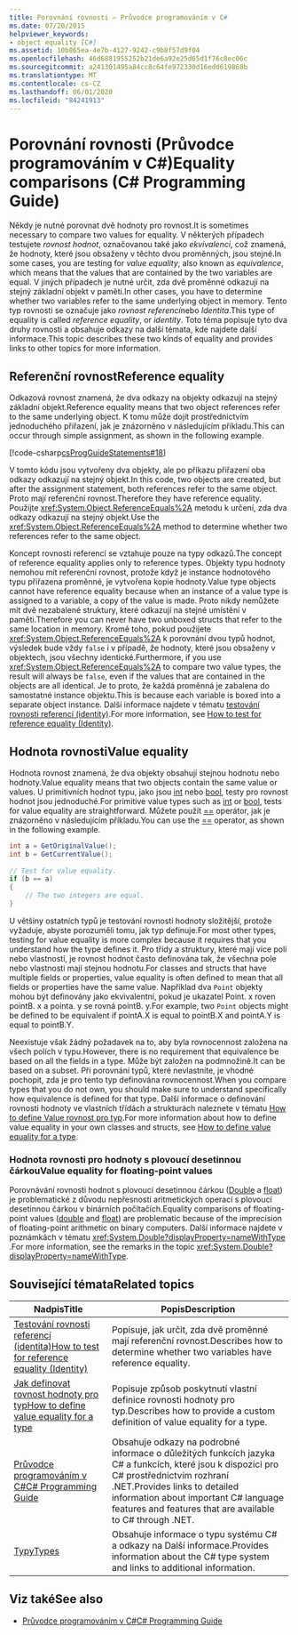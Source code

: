 ```yaml
---
title: Porovnání rovnosti – Průvodce programováním v C#
ms.date: 07/20/2015
helpviewer_keywords:
- object equality [C#]
ms.assetid: 10b865ea-4e7b-4127-9242-c9b8f57d9f04
ms.openlocfilehash: 46d6881955252b21de6a92e25d65d1f76c8ec06c
ms.sourcegitcommit: a241301495a84cc8c64fe972330d16edd619868b
ms.translationtype: MT
ms.contentlocale: cs-CZ
ms.lasthandoff: 06/01/2020
ms.locfileid: "84241913"
---
```

# <a name="equality-comparisons-c-programming-guide"></a><span data-ttu-id="73619-102">Porovnání rovnosti (Průvodce programováním v C#)</span><span class="sxs-lookup"><span data-stu-id="73619-102">Equality comparisons (C# Programming Guide)</span></span>

<span data-ttu-id="73619-103">Někdy je nutné porovnat dvě hodnoty pro rovnost.</span><span class="sxs-lookup"><span data-stu-id="73619-103">It is sometimes necessary to compare two values for equality.</span></span> <span data-ttu-id="73619-104">V některých případech testujete *rovnost hodnot*, označovanou také jako *ekvivalenci*, což znamená, že hodnoty, které jsou obsaženy v těchto dvou proměnných, jsou stejné.</span><span class="sxs-lookup"><span data-stu-id="73619-104">In some cases, you are testing for *value equality*, also known as *equivalence*, which means that the values that are contained by the two variables are equal.</span></span> <span data-ttu-id="73619-105">V jiných případech je nutné určit, zda dvě proměnné odkazují na stejný základní objekt v paměti.</span><span class="sxs-lookup"><span data-stu-id="73619-105">In other cases, you have to determine whether two variables refer to the same underlying object in memory.</span></span> <span data-ttu-id="73619-106">Tento typ rovnosti se označuje jako *rovnost referencí*nebo *Identita*.</span><span class="sxs-lookup"><span data-stu-id="73619-106">This type of equality is called *reference equality*, or *identity*.</span></span> <span data-ttu-id="73619-107">Toto téma popisuje tyto dva druhy rovnosti a obsahuje odkazy na další témata, kde najdete další informace.</span><span class="sxs-lookup"><span data-stu-id="73619-107">This topic describes these two kinds of equality and provides links to other topics for more information.</span></span>  
  
## <a name="reference-equality"></a><span data-ttu-id="73619-108">Referenční rovnost</span><span class="sxs-lookup"><span data-stu-id="73619-108">Reference equality</span></span>

 <span data-ttu-id="73619-109">Odkazová rovnost znamená, že dva odkazy na objekty odkazují na stejný základní objekt.</span><span class="sxs-lookup"><span data-stu-id="73619-109">Reference equality means that two object references refer to the same underlying object.</span></span> <span data-ttu-id="73619-110">K tomu může dojít prostřednictvím jednoduchého přiřazení, jak je znázorněno v následujícím příkladu.</span><span class="sxs-lookup"><span data-stu-id="73619-110">This can occur through simple assignment, as shown in the following example.</span></span>  
  
 [!code-csharp[csProgGuideStatements#18](~/samples/snippets/csharp/VS_Snippets_VBCSharp/csProgGuideStatements/CS/Statements.cs#18)]  
  
 <span data-ttu-id="73619-111">V tomto kódu jsou vytvořeny dva objekty, ale po příkazu přiřazení oba odkazy odkazují na stejný objekt.</span><span class="sxs-lookup"><span data-stu-id="73619-111">In this code, two objects are created, but after the assignment statement, both references refer to the same object.</span></span> <span data-ttu-id="73619-112">Proto mají referenční rovnost.</span><span class="sxs-lookup"><span data-stu-id="73619-112">Therefore they have reference equality.</span></span> <span data-ttu-id="73619-113">Použijte <xref:System.Object.ReferenceEquals%2A> metodu k určení, zda dva odkazy odkazují na stejný objekt.</span><span class="sxs-lookup"><span data-stu-id="73619-113">Use the <xref:System.Object.ReferenceEquals%2A> method to determine whether two references refer to the same object.</span></span>  
  
<span data-ttu-id="73619-114">Koncept rovnosti referencí se vztahuje pouze na typy odkazů.</span><span class="sxs-lookup"><span data-stu-id="73619-114">The concept of reference equality applies only to reference types.</span></span> <span data-ttu-id="73619-115">Objekty typu hodnoty nemohou mít referenční rovnost, protože když je instance hodnotového typu přiřazena proměnné, je vytvořena kopie hodnoty.</span><span class="sxs-lookup"><span data-stu-id="73619-115">Value type objects cannot have reference equality because when an instance of a value type is assigned to a variable, a copy of the value is made.</span></span> <span data-ttu-id="73619-116">Proto nikdy nemůžete mít dvě nezabalené struktury, které odkazují na stejné umístění v paměti.</span><span class="sxs-lookup"><span data-stu-id="73619-116">Therefore you can never have two unboxed structs that refer to the same location in memory.</span></span> <span data-ttu-id="73619-117">Kromě toho, pokud použijete <xref:System.Object.ReferenceEquals%2A> k porovnání dvou typů hodnot, výsledek bude vždy `false` i v případě, že hodnoty, které jsou obsaženy v objektech, jsou všechny identické.</span><span class="sxs-lookup"><span data-stu-id="73619-117">Furthermore, if you use <xref:System.Object.ReferenceEquals%2A> to compare two value types, the result will always be `false`, even if the values that are contained in the objects are all identical.</span></span> <span data-ttu-id="73619-118">Je to proto, že každá proměnná je zabalena do samostatné instance objektu.</span><span class="sxs-lookup"><span data-stu-id="73619-118">This is because each variable is boxed into a separate object instance.</span></span> <span data-ttu-id="73619-119">Další informace najdete v tématu [testování rovnosti referencí (identity)](./how-to-test-for-reference-equality-identity.md).</span><span class="sxs-lookup"><span data-stu-id="73619-119">For more information, see [How to test for reference equality (Identity)](./how-to-test-for-reference-equality-identity.md).</span></span>

## <a name="value-equality"></a><span data-ttu-id="73619-120">Hodnota rovnosti</span><span class="sxs-lookup"><span data-stu-id="73619-120">Value equality</span></span>

 <span data-ttu-id="73619-121">Hodnota rovnost znamená, že dva objekty obsahují stejnou hodnotu nebo hodnoty.</span><span class="sxs-lookup"><span data-stu-id="73619-121">Value equality means that two objects contain the same value or values.</span></span> <span data-ttu-id="73619-122">U primitivních hodnot typu, jako jsou [int](../../language-reference/builtin-types/integral-numeric-types.md) nebo [bool](../../language-reference/builtin-types/bool.md), testy pro rovnost hodnot jsou jednoduché.</span><span class="sxs-lookup"><span data-stu-id="73619-122">For primitive value types such as [int](../../language-reference/builtin-types/integral-numeric-types.md) or [bool](../../language-reference/builtin-types/bool.md), tests for value equality are straightforward.</span></span> <span data-ttu-id="73619-123">Můžete použít [==](../../language-reference/operators/equality-operators.md#equality-operator-) operátor, jak je znázorněno v následujícím příkladu.</span><span class="sxs-lookup"><span data-stu-id="73619-123">You can use the [==](../../language-reference/operators/equality-operators.md#equality-operator-) operator, as shown in the following example.</span></span>  
  
```csharp  
int a = GetOriginalValue();  
int b = GetCurrentValue();  
  
// Test for value equality.
if (b == a)
{  
    // The two integers are equal.  
}  
```  
  
 <span data-ttu-id="73619-124">U většiny ostatních typů je testování rovnosti hodnoty složitější, protože vyžaduje, abyste porozuměli tomu, jak typ definuje.</span><span class="sxs-lookup"><span data-stu-id="73619-124">For most other types, testing for value equality is more complex because it requires that you understand how the type defines it.</span></span> <span data-ttu-id="73619-125">Pro třídy a struktury, které mají více polí nebo vlastností, je rovnost hodnot často definována tak, že všechna pole nebo vlastnosti mají stejnou hodnotu.</span><span class="sxs-lookup"><span data-stu-id="73619-125">For classes and structs that have multiple fields or properties, value equality is often defined to mean that all fields or properties have the same value.</span></span> <span data-ttu-id="73619-126">Například dva `Point` objekty mohou být definovány jako ekvivalentní, pokud je ukazatel Point. x roven pointB. x a pointa. y se rovná pointB. y.</span><span class="sxs-lookup"><span data-stu-id="73619-126">For example, two `Point` objects might be defined to be equivalent if pointA.X is equal to pointB.X and pointA.Y is equal to pointB.Y.</span></span>  
  
<span data-ttu-id="73619-127">Neexistuje však žádný požadavek na to, aby byla rovnocennost založena na všech polích v typu.</span><span class="sxs-lookup"><span data-stu-id="73619-127">However, there is no requirement that equivalence be based on all the fields in a type.</span></span> <span data-ttu-id="73619-128">Může být založen na podmnožině.</span><span class="sxs-lookup"><span data-stu-id="73619-128">It can be based on a subset.</span></span> <span data-ttu-id="73619-129">Při porovnání typů, které nevlastníte, je vhodné pochopit, zda je pro tento typ definována rovnocennost.</span><span class="sxs-lookup"><span data-stu-id="73619-129">When you compare types that you do not own, you should make sure to understand specifically how equivalence is defined for that type.</span></span> <span data-ttu-id="73619-130">Další informace o definování rovnosti hodnoty ve vlastních třídách a strukturách naleznete v tématu [How to define Value rovnost pro typ](./how-to-define-value-equality-for-a-type.md).</span><span class="sxs-lookup"><span data-stu-id="73619-130">For more information about how to define value equality in your own classes and structs, see [How to define value equality for a type](./how-to-define-value-equality-for-a-type.md).</span></span>
  
### <a name="value-equality-for-floating-point-values"></a><span data-ttu-id="73619-131">Hodnota rovnosti pro hodnoty s plovoucí desetinnou čárkou</span><span class="sxs-lookup"><span data-stu-id="73619-131">Value equality for floating-point values</span></span>

 <span data-ttu-id="73619-132">Porovnávání rovnosti hodnot s plovoucí desetinnou čárkou ([Double](../../language-reference/builtin-types/floating-point-numeric-types.md) a [float](../../language-reference/builtin-types/floating-point-numeric-types.md)) je problematické z důvodu nepřesnosti aritmetických operací s plovoucí desetinnou čárkou v binárních počítačích.</span><span class="sxs-lookup"><span data-stu-id="73619-132">Equality comparisons of floating-point values ([double](../../language-reference/builtin-types/floating-point-numeric-types.md) and [float](../../language-reference/builtin-types/floating-point-numeric-types.md)) are problematic because of the imprecision of floating-point arithmetic on binary computers.</span></span> <span data-ttu-id="73619-133">Další informace najdete v poznámkách v tématu <xref:System.Double?displayProperty=nameWithType> .</span><span class="sxs-lookup"><span data-stu-id="73619-133">For more information, see the remarks in the topic <xref:System.Double?displayProperty=nameWithType>.</span></span>  
  
## <a name="related-topics"></a><span data-ttu-id="73619-134">Související témata</span><span class="sxs-lookup"><span data-stu-id="73619-134">Related topics</span></span>  
  
|<span data-ttu-id="73619-135">Nadpis</span><span class="sxs-lookup"><span data-stu-id="73619-135">Title</span></span>|<span data-ttu-id="73619-136">Popis</span><span class="sxs-lookup"><span data-stu-id="73619-136">Description</span></span>|  
|-----------|-----------------|  
|[<span data-ttu-id="73619-137">Testování rovnosti referencí (identita)</span><span class="sxs-lookup"><span data-stu-id="73619-137">How to test for reference equality (Identity)</span></span>](./how-to-test-for-reference-equality-identity.md)|<span data-ttu-id="73619-138">Popisuje, jak určit, zda dvě proměnné mají referenční rovnost.</span><span class="sxs-lookup"><span data-stu-id="73619-138">Describes how to determine whether two variables have reference equality.</span></span>|  
|[<span data-ttu-id="73619-139">Jak definovat rovnost hodnoty pro typ</span><span class="sxs-lookup"><span data-stu-id="73619-139">How to define value equality for a type</span></span>](./how-to-define-value-equality-for-a-type.md)|<span data-ttu-id="73619-140">Popisuje způsob poskytnutí vlastní definice rovnosti hodnoty pro typ.</span><span class="sxs-lookup"><span data-stu-id="73619-140">Describes how to provide a custom definition of value equality for a type.</span></span>|  
|[<span data-ttu-id="73619-141">Průvodce programováním v C#</span><span class="sxs-lookup"><span data-stu-id="73619-141">C# Programming Guide</span></span>](../index.md)|<span data-ttu-id="73619-142">Obsahuje odkazy na podrobné informace o důležitých funkcích jazyka C# a funkcích, které jsou k dispozici pro C# prostřednictvím rozhraní .NET.</span><span class="sxs-lookup"><span data-stu-id="73619-142">Provides links to detailed information about important C# language features and features that are available to C# through .NET.</span></span>|  
|[<span data-ttu-id="73619-143">Typy</span><span class="sxs-lookup"><span data-stu-id="73619-143">Types</span></span>](../types/index.md)|<span data-ttu-id="73619-144">Obsahuje informace o typu systému C# a odkazy na Další informace.</span><span class="sxs-lookup"><span data-stu-id="73619-144">Provides information about the C# type system and links to additional information.</span></span>|  
  
## <a name="see-also"></a><span data-ttu-id="73619-145">Viz také</span><span class="sxs-lookup"><span data-stu-id="73619-145">See also</span></span>

- [<span data-ttu-id="73619-146">Průvodce programováním v C#</span><span class="sxs-lookup"><span data-stu-id="73619-146">C# Programming Guide</span></span>](../index.md)
